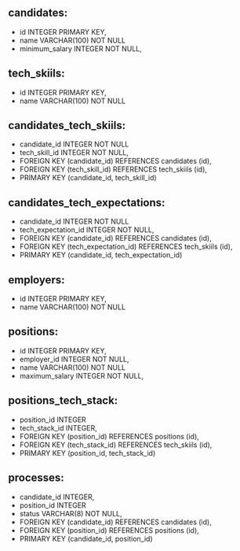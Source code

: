 ## candidates:
- id INTEGER PRIMARY KEY,
- name VARCHAR(100) NOT NULL
- minimum_salary INTEGER NOT NULL,

## tech_skiils:
- id INTEGER PRIMARY KEY,
- name VARCHAR(100) NOT NULL

## candidates_tech_skiils:
- candidate_id INTEGER NOT NULL
- tech_skill_id INTEGER NOT NULL,
- FOREIGN KEY (candidate_id) REFERENCES candidates (id),
- FOREIGN KEY (tech_skill_id) REFERENCES tech_skiils (id),
- PRIMARY KEY (candidate_id, tech_skill_id)

## candidates_tech_expectations:
- candidate_id INTEGER NOT NULL
- tech_expectation_id INTEGER NOT NULL,
- FOREIGN KEY (candidate_id) REFERENCES candidates (id),
- FOREIGN KEY (tech_expectation_id) REFERENCES tech_skiils (id),
- PRIMARY KEY (candidate_id, tech_expectation_id)

## employers:
- id INTEGER PRIMARY KEY,
- name VARCHAR(100) NOT NULL

## positions:
- id INTEGER PRIMARY KEY,
- employer_id INTEGER NOT NULL,
- name VARCHAR(100) NOT NULL
- maximum_salary INTEGER NOT NULL,

## positions_tech_stack:
- position_id INTEGER
- tech_stack_id INTEGER,
- FOREIGN KEY (position_id) REFERENCES positions (id),
- FOREIGN KEY (tech_stack_id) REFERENCES tech_skiils (id),
- PRIMARY KEY (position_id, tech_stack_id)

## processes:
- candidate_id INTEGER,
- position_id INTEGER
- status VARCHAR(8) NOT NULL,
- FOREIGN KEY (candidate_id) REFERENCES candidates (id),
- FOREIGN KEY (position_id) REFERENCES positions (id),
- PRIMARY KEY (candidate_id, position_id)
